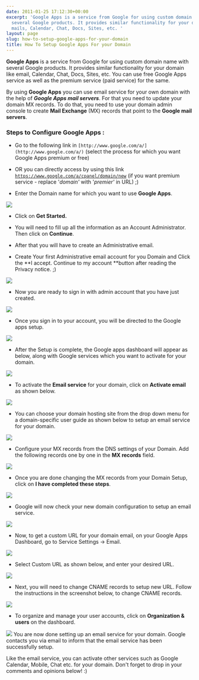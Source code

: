 ```yaml
---
date: 2011-01-25 17:12:30+00:00
excerpt: 'Google Apps is a service from Google for using custom domain names with
  several Google products. It provides similar functionality for your domain like
  mails, Calendar, Chat, Docs, Sites, etc. '
layout: page
slug: how-to-setup-google-apps-for-your-domain
title: How To Setup Google Apps For your Domain
---
```


**Google Apps** is a service from Google for using custom domain name with  several Google products. It provides  similar functionality for your domain like email,  Calendar, Chat, Docs, Sites, etc. You can use free Google Apps service as well as the premium service (paid service) for the same.

By using **Google Apps** you can use email service for your own domain with the help of _**Google Apps mail  servers**_. For that you need to update  your domain MX records. To do that, you need to use your domain admin console to create **Mail Exchange** (MX) records that point to the **Google mail  servers**.


### Steps to Configure Google Apps :





	
  * Go to the following link in `[http://www.google.com/a/](http://www.google.com/a/)` (select the process for which you want Google Apps premium or free)

	
  * OR you can directly access by using this link [ `https://www.google.com/a/cpanel/domain/new`](https://www.google.com/a/cpanel/domain/new) (if you want premium service - replace '_domain'_ with '_premier'_ in URL) ;)

	
  * Enter the Domain name for which you want to use **Google Apps**.

[![](https://rtcamp.com/wp-content/uploads/2011/01/google-apps1.png)](https://rtcamp.com/wp-content/uploads/2011/01/google-apps1.png)
	
  * Click on **Get Started.**

	
  * You will need to fill up all the information as an Account Administrator. Then click on **Continue**.

	
  * After that you will have to create an Administrative email.

	
  * Create Your first Administrative email account for you Domain and Click the **I accept. Continue to my account **button after reading the Privacy notice. ;)

[![](https://rtcamp.com/wp-content/uploads/2011/01/B2W-google-apps-3.png)](https://rtcamp.com/wp-content/uploads/2011/01/B2W-google-apps-3.png)
	
  * Now you are ready to sign in with admin account that you have just created.

[![](https://rtcamp.com/wp-content/uploads/2011/01/B2W-google-apps-2.png)](https://rtcamp.com/wp-content/uploads/2011/01/B2W-google-apps-2.png)
	
  * Once you sign in to your account, you will be directed to the Google apps setup.

[![](https://rtcamp.com/wp-content/uploads/2011/01/b2w-google-apps-4.png)](https://rtcamp.com/wp-content/uploads/2011/01/b2w-google-apps-4.png)
	
  * After the Setup is complete, the Google apps dashboard will appear as below, along with Google services which you want to activate for your domain.

[![](https://rtcamp.com/wp-content/uploads/2011/01/b2w-google-apps-5.png)](https://rtcamp.com/wp-content/uploads/2011/01/b2w-google-apps-5.png)
	
  * To activate the **Email service** for your domain, click on **Activate email** as shown below.

[![](https://rtcamp.com/wp-content/uploads/2011/01/b2w-google-apps-6.png)](https://rtcamp.com/wp-content/uploads/2011/01/b2w-google-apps-6.png)
	
  * You can choose your domain hosting site from the drop down menu for a domain-specific user guide as shown below to setup an email service for your domain.

[![](https://rtcamp.com/wp-content/uploads/2011/01/b2w-google-apps-7.png)](https://rtcamp.com/wp-content/uploads/2011/01/b2w-google-apps-7.png)
	
  * Configure your MX records from the DNS settings of your Domain. Add the following records one by one in the **MX records** field.

[![](https://rtcamp.com/wp-content/uploads/2011/01/b2w-google-apps-8.png)](https://rtcamp.com/wp-content/uploads/2011/01/b2w-google-apps-8.png)
	
  * Once you are done changing the MX records from your Domain Setup, click on **I have completed these steps**.

[![](https://rtcamp.com/wp-content/uploads/2011/01/b2w-google-apps-9.png)](https://rtcamp.com/wp-content/uploads/2011/01/b2w-google-apps-9.png)
	
  * Google will now check your new domain configuration to setup an email service.

[![](https://rtcamp.com/wp-content/uploads/2011/01/b2w-google-apps-10.png)](https://rtcamp.com/wp-content/uploads/2011/01/b2w-google-apps-10.png)
	
  * Now, to get a custom URL for your domain email, on your Google Apps Dashboard, go to Service Settings -> Email.

[![](https://rtcamp.com/wp-content/uploads/2011/01/b2w-google-apps-13.png)](https://rtcamp.com/wp-content/uploads/2011/01/b2w-google-apps-13.png)
	
  * Select Custom URL as shown below, and enter your desired URL.

[![](https://rtcamp.com/wp-content/uploads/2011/01/b2w-google-apps-11-600x212.png)](https://rtcamp.com/wp-content/uploads/2011/01/b2w-google-apps-11.png)
	
  * Next, you will need to change CNAME records to setup new URL. Follow the instructions in the screenshot below, to change CNAME records.

[![](https://rtcamp.com/wp-content/uploads/2011/01/b2w-google-apps-12.png)](https://rtcamp.com/wp-content/uploads/2011/01/b2w-google-apps-12.png)
	
  * To organize and manage your user accounts, click on **Organization & users** on the dashboard.

[![](https://rtcamp.com/wp-content/uploads/2011/01/b2w-google-apps-51.png)](https://rtcamp.com/wp-content/uploads/2011/01/b2w-google-apps-51.png)
You are now done setting up an email service for your domain. Google contacts you via email to inform that the email service has been successfully setup.

Like the email service, you can activate other services such as Google Calendar, Mobile, Chat etc. for your domain. Don't forget to drop in your comments and opinions below! :)
